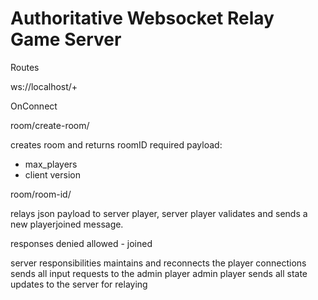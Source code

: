 # Authoritative Websocket Relay Game Server

Routes

ws://localhost/+

OnConnect


room/create-room/

creates room and returns roomID
required payload: 
- max_players
- client version

room/room-id/ 

relays json payload to server player, server player validates 
and sends a new playerjoined message.   

responses
denied
allowed - joined


server responsibilities
maintains and reconnects the player connections
sends all input requests to the admin player
admin player sends all state updates to the server for relaying




 
